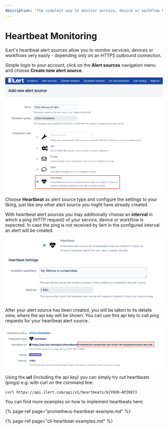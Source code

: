```yaml
---
description: 'The simplest way to monitor service, device or workflow health.'
---
```


# Heartbeat Monitoring

iLert's heartbeat alert sources allow you to montior services, devices or workflows very easily - depending only on an HTTPS outbound connection.

Simple login to your account, click on the **Alert sources** navigation menu and choose **Create new alert source**.

![](../../.gitbook/assets/hbt.png)

Choose **Heartbeat** as alert source type and configure the settings to your liking, just like any other alert source you might have already created.

With heartbeat alert sources you may additionally choose an **interval** in which a ping \(HTTP request\) of your service, device or workflow is expected. In case the ping is not received by ilert in the configured interval an alert will be created.

![](../../.gitbook/assets/hbt2.png)

After your alert source has been created, you will be taken to its details view, where the api key will be shown. You can use this api key to call ping requests for your heartbeat alert source.

![](../../.gitbook/assets/hbt4.png)

Using the **url** \(including the api key\) you can simply try out heartbeats \(pings\) e.g. with curl on the command line:

```text
curl https://api.ilert.com/api/v1/heartbeats/${YOUR-APIKEY}
```

You can find more examples on how to implement heartbeats here:

{% page-ref page="prometheus-heartbeat-example.md" %}

{% page-ref page="cli-heartbeat-examples.md" %}

